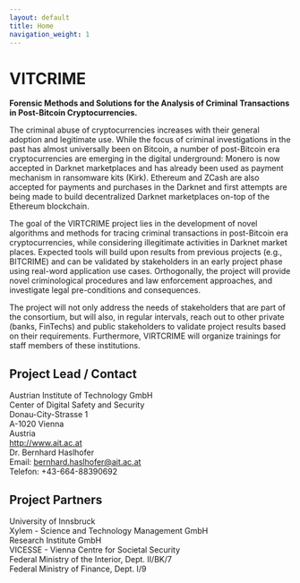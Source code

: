 ```yaml
---
layout: default
title: Home
navigation_weight: 1
---
```

# VITCRIME

**Forensic Methods and Solutions for the Analysis of Criminal Transactions in Post-Bitcoin Cryptocurrencies.**

The criminal abuse of cryptocurrencies increases with their general adoption and legitimate use. While the focus of criminal investigations in the past has almost universally been on Bitcoin, a number of post-Bitcoin era cryptocurrencies are emerging in the digital underground: Monero is now accepted in Darknet marketplaces and has already been used as payment mechanism in ransomware kits (Kirk). Ethereum and ZCash are also accepted for payments and purchases in the Darknet and first attempts are being made to build decentralized Darknet marketplaces on-top of the Ethereum blockchain.

The goal of the VIRTCRIME project lies in the development of novel algorithms and methods for tracing criminal transactions in post-Bitcoin era cryptocurrencies, while considering illegitimate activities in Darknet market places. Expected tools will build upon results from previous projects (e.g., BITCRIME) and can be validated by stakeholders in an early project phase using real-word application use cases. Orthogonally, the project will provide novel criminological procedures and law enforcement approaches, and investigate legal pre-conditions and consequences.

The project will not only address the needs of stakeholders that are part of the consortium, but will also, in regular intervals, reach out to other private (banks, FinTechs) and public stakeholders to validate project results based on their requirements. Furthermore, VIRTCRIME will organize trainings for staff members of these institutions.

## Project Lead / Contact

Austrian Institute of Technology GmbH<br>
Center of Digital Safety and Security<br>
Donau-City-Strasse 1<br>
A-1020 Vienna<br>
Austria<br>
http://www.ait.ac.at<br>
Dr. Bernhard Haslhofer<br>
Email: bernhard.haslhofer@ait.ac.at<br>
Telefon: +43-664-88390692<br>

## Project Partners

University of Innsbruck<br>
Xylem - Science and Technology Management GmbH<br>
Research Institute GmbH<br>
VICESSE - Vienna Centre for Societal Security<br>
Federal Ministry of the Interior, Dept. II/BK/7<br>
Federal Ministry of Finance, Dept. I/9<br>


